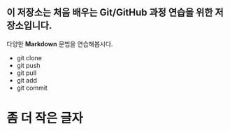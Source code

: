 ## 이 저장소는 처음 배우는 Git/GitHub 과정 연습을 위한 저장소입니다.
다양한 **Markdown** 문법을 연습해봅시다.
- git clone
- git push
- git pull
- git add
- git commit

# 좀 더 작은 글자
